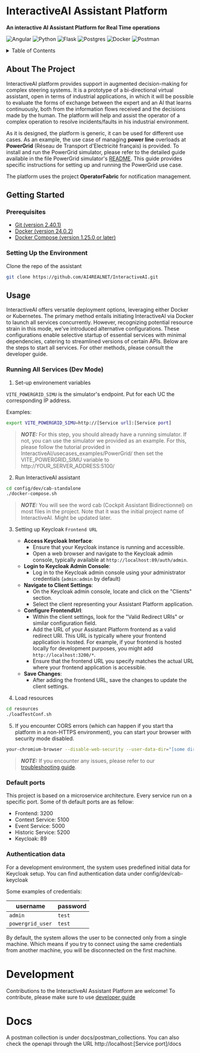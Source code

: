 # InteractiveAI Assistant Platform
**An interactive AI Assistant Platform for Real Time operations**

![Angular](https://img.shields.io/badge/angular-%23DD0031.svg?style=for-the-badge&logo=angular&logoColor=white)
![Python](https://img.shields.io/badge/python-3670A0?style=for-the-badge&logo=python&logoColor=ffdd54)
![Flask](https://img.shields.io/badge/flask-%23000.svg?style=for-the-badge&logo=flask&logoColor=white)
![Postgres](https://img.shields.io/badge/postgres-%23316192.svg?style=for-the-badge&logo=postgresql&logoColor=white)
![Docker](https://img.shields.io/badge/docker-%230db7ed.svg?style=for-the-badge&logo=docker&logoColor=white)
![Postman](https://img.shields.io/badge/Postman-FF6C37?style=for-the-badge&logo=postman&logoColor=white)
<!-- TABLE OF CONTENTS -->
<details>
  <summary>Table of Contents</summary>
  <ol>
    <li>
      <a href="#about-the-project">About The Project</a>
    </li>
    <li>
      <a href="#getting-started">Getting Started</a>
      <ul>
        <li><a href="#prerequisites">Prerequisites</a></li>
        <li><a href="#setting-up-the-environment">Setting Up the Environment</a></li>
      </ul>
    </li>
    <li><a href="#usage">Usage</a></li>
    <li><a href="#development">Development</a></li>
    <li><a href="#docs">Docs</a></li>

  </ol>
</details>

<!-- ABOUT THE PROJECT -->
## About The Project

InteractiveAI platform provides support in augmented decision-making for complex steering systems.
It is a prototype of a bi-directional virtual assistant, open in terms of industrial applications, in which it will be possible to evaluate the forms of exchange between the expert and an AI that learns continuously, both from the information flows received and the decisions made by the human. The platform will help and assist the operator of a complex operation to resolve incidents/faults in his industrial environment.

As it is designed, the platform is generic, it can be used for different use cases. As an example, the use case of managing **power line** overloads at **PowerGrid** (Réseau de Transport d'Electricité français) is provided. To install and run the PowerGrid simulator, please refer to the detailed guide available in the file PowerGrid simulator's [README](/usecases_examples/PowerGrid/README.md). This guide provides specific instructions for setting up and running the PowerGrid use case.

The platform uses the project **OperatorFabric** for notification management.


<!-- GETTING STARTED -->
## Getting Started

### Prerequisites

- [Git (version 2.40.1)](https://git-scm.com/)
- [Docker (version 24.0.2)](https://www.docker.com/)
- [Docker Compose (version 1.25.0 or later)](https://www.docker.com/) 


### Setting Up the Environment

Clone the repo of the assistant
```sh
git clone https://github.com/AI4REALNET/InteractiveAI.git
```

## Usage

InteractiveAI offers versatile deployment options, leveraging either Docker or Kubernetes. The primary method entails initiating InteractiveAI via Docker to launch all services concurrently. However, recognizing potential resource strain in this mode, we've introduced alternative configurations. These configurations enable selective startup of essential services with minimal dependencies, catering to streamlined versions of certain APIs.
Below are the steps to start all services. For other methods, please consult the developer guide.

### Running All Services (Dev Mode)

1. Set-up environement variables
   

`VITE_POWERGRID_SIMU` is the simulator's endpoint.
Put for each UC the corresponding IP address.

Examples: 

```sh
export VITE_POWERGRID_SIMU=http://[Service url]:[Service port]
```
> **_NOTE:_** For this step, you should already have a running simulator. If not, you can use the simulator we provided as an example. For this, please follow the tutorial provided in InteractiveAI/usecases_examples/PowerGrid/ then set the VITE_POWERGRID_SIMU variable to http://YOUR_SERVER_ADDRESS:5100/
>
> 
2. Run InteractiveAI assistant
```sh
cd config/dev/cab-standalone
./docker-compose.sh
```
> **_NOTE:_** You will see the word cab (Cockpit Assistant Bidirectionnel) on most files in the project. Note that it was the initial project name of InteractiveAI. Might be updated later. 

3. Setting up Keycloak `Frontend URL`  
    * **Access Keycloak Interface**: 
      - Ensure that your Keycloak instance is running and accessible.
      - Open a web browser and navigate to the Keycloak admin console, typically available at `http://localhost:89/auth/admin`.  
    * **Login to Keycloak Admin Console**: 
      - Log in to the Keycloak admin console using your administrator credentials (`admin:admin` by default)
    * **Navigate to Client Settings**:
      - On the Keycloak admin console, locate and click on the "Clients" section.
      - Select the client representing your Assistant Platform application.  
    * **Configure FrontendUrl**:
      - Within the client settings, look for the "Valid Redirect URIs" or similar configuration field.
      - Add the URL of your Assistant Platform frontend as a valid redirect URI. This URL is typically where your frontend application is hosted. For example, if your frontend is hosted locally for development purposes, you might add `http://localhost:3200/*`.
      - Ensure that the frontend URL you specify matches the actual URL where your frontend application is accessible.
    * **Save Changes**:
      - After adding the frontend URL, save the changes to update the client settings.

4. Load resources
```sh
cd resources
./loadTestConf.sh
```

5. If you encounter CORS errors (which can happen if you start tha platform in a non-HTTPS environment), you can start your browser with security mode disabled.

```sh
your-chromium-browser --disable-web-security --user-data-dir="[some directory here]" # replace your-chromium-browser with your browser
```

> **_NOTE:_** If you encounter any issues, please refer to our [troubleshooting guide](docs/troubleshooting.md).

### Default ports

This project is based on a microservice architecture. Every service run on a specific port. Some of th default ports are as fellow:
* Frontend: 3200
* Context Service: 5100
* Event Service: 5000
* Historic Service: 5200
* Keycloak: 89

### Authentication data

For a development environment, the system uses predefined initial data for Keycloak setup.
You can find authentication data under config/dev/cab-keycloak

Some examples of credentials:

| username         | password |
| ---------------- | -------- |
| `admin`          | `test`   |
| `powergrid_user`       | `test`   |


By default, the system allows the user to be connected only from a single machine. Which means if you try to connect using the same credentials from another machine, you will be disconnected on the first machine. 

# Development

Contributions to the InteractiveAI Assistant Platform are welcome! To contribute, please make sure to use [developer guide](docs/developer-guide.md)

# Docs
A postman collection is under docs/postman_collections.
You can also check the openapi through the URL http://localhost:[Service port]/docs
